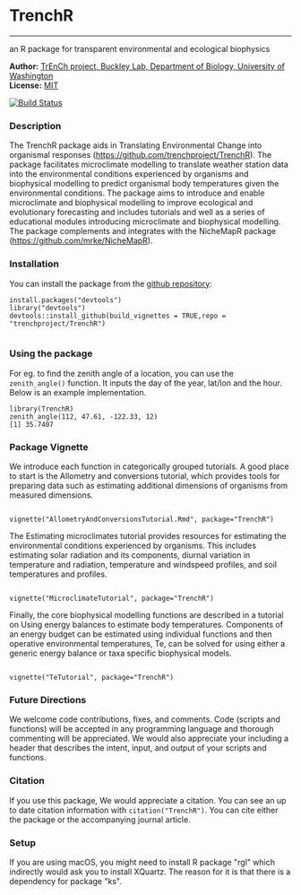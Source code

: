# TrenchR
--------------------------------------------------------------

an R package for transparent environmental and ecological biophysics

**Author:** [TrEnCh project, Buckley Lab, Department of Biology, University of Washington](https://trenchproject.github.io)<br>
**License:** [MIT](http://opensource.org/licenses/MIT)<br>

[![Build Status](https://travis-ci.org/trenchproject/TrenchR.svg?branch=master)](https://travis-ci.org/trenchproject/TrenchR)



### Description
The TrenchR package aids in Translating Environmental Change into organismal responses (https://github.com/trenchproject/TrenchR). The package facilitates microclimate modelling to translate weather station data into the environmental conditions experienced by organisms and biophysical modelling to predict organismal body temperatures given the environmental conditions. The package aims to introduce and enable microclimate and biophysical modelling to improve ecological and evolutionary forecasting and includes tutorials and well as a series of educational modules introducing microclimate and biophysical modelling. The package complements and integrates with the NicheMapR package (https://github.com/mrke/NicheMapR). 

### Installation
You can install the package from the [github repository](https://github.com/trenchproject/TrenchR):

```{r eval=FALSE}
install.packages("devtools")
library("devtools")
devtools::install_github(build_vignettes = TRUE,repo = "trenchproject/TrenchR")
                 
```

### Using the package

For eg. to find the zenith angle of a location, you can use the `zenith_angle()` function. It inputs the day of the year, lat/lon and the hour. Below is an example implementation. 

```{r}
library(TrenchR)
zenith_angle(112, 47.61, -122.33, 12)
[1] 35.7407

```
### Package Vignette
We introduce each function in categorically grouped tutorials.  A good place to start is the Allometry and conversions tutorial, which provides tools for preparing data such as estimating additional dimensions of organisms from measured dimensions. 
```{r eval=FALSE}

vignette("AllometryAndConversionsTutorial.Rmd", package="TrenchR")

```

The Estimating microclimates tutorial provides resources for estimating the environmental conditions experienced by organisms.  This includes estimating solar radiation and its components, diurnal variation in temperature and radiation, temperature and windspeed profiles, and soil temperatures and profiles. 
```{r eval=FALSE}

vignette("MicroclimateTutorial", package="TrenchR")

```

Finally, the core biophysical modelling functions are described in a tutorial on Using energy balances to estimate body temperatures. Components of an energy budget can be estimated using individual functions and then operative environmental temperatures, Te, can be solved for using either a generic energy balance or taxa specific biophysical models.
```{r eval=FALSE}

vignette("TeTutorial", package="TrenchR")

```

### Future Directions
We welcome code contributions, fixes, and comments. Code (scripts and functions) will be accepted in any programming language and thorough commenting will be appreciated.  We would also appreciate your including a header that describes the intent, input, and output of your scripts and functions. 

### Citation

If you use this package, We would appreciate a citation. You can see an up to date citation information with `citation("TrenchR")`. You can cite either the package or the accompanying journal article.

### Setup

If you are using macOS, you might need to install R package "rgl" which indirectly would ask you to install XQuartz. The reason for it is that there is a dependency for package "ks".
